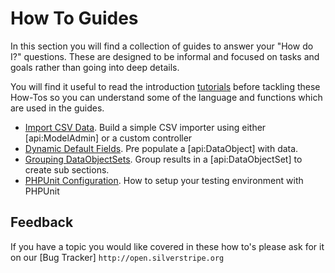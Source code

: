 # How To Guides

In this section you will find a collection of guides to answer your "How do I?" questions. These are designed to be informal and focused 
on tasks and goals rather than going into deep details.

You will find it useful to read the introduction [tutorials](/tutorials) before tackling these How-Tos so you can understand some of 
the language and functions which are used in the guides.

* [Import CSV Data](csv-import). Build a simple CSV importer using either [api:ModelAdmin] or a custom controller
* [Dynamic Default Fields](dynamic-default-fields). Pre populate a [api:DataObject] with data.
* [Grouping DataObjectSets](grouping-dataobjectsets). Group results in a [api:DataObjectSet] to create sub sections.
* [PHPUnit Configuration](phpunit-configuration). How to setup your testing environment with PHPUnit

## Feedback

If you have a topic you would like covered in these how to's please ask for it on our [Bug Tracker] `http://open.silverstripe.org`
